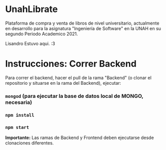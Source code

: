 # UnahLibrate
Plataforma de compra y venta de libros de nivel universitario, actualmente en desarrollo para la asignatura "Ingeniería de Software" en la UNAH en su segundo Periodo Academico 2021.

Lisandro Estuvo aqui. :3

# Instrucciones: Correr Backend

Para correr el backend, hacer el pull de la rama "Backend" (o clonar el repositorio y situarse en la rama del Backend), ejecutar:

### `mongod` (para ejecutar la base de datos local de MONGO, necesaria)

### `npm install`
### `npm start`

**Importante:** Las ramas de Backend y Frontend deben ejecutarse desde clonaciones diferentes. 